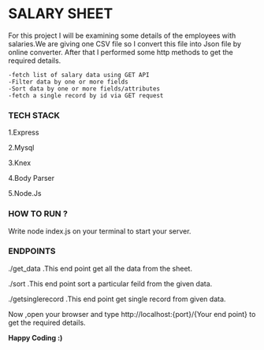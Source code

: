 # SALARY SHEET

For this project I will be examining some details of the employees with salaries.We are giving one CSV file so I convert this file into Json file by online converter. After that I performed some http methods to get the required details.

    -fetch list of salary data using GET API
    -Filter data by one or more fields 
    -Sort data by one or more fields/attributes 
    -fetch a single record by id via GET request



### TECH STACK

1.Express

2.Mysql

3.Knex

4.Body Parser

5.Node.Js



### HOW TO RUN ?

Write node index.js on your terminal to start your server.



### ENDPOINTS

./get_data
    .This end point get all the data from the sheet.

./sort
    .This end point sort  a particular feild from the given data.

./getsinglerecord
    .This end point get single record from given data.


Now ,open your browser and type 
http://localhost:{port}/{Your end point} to get the required details.

**Happy Coding :)**